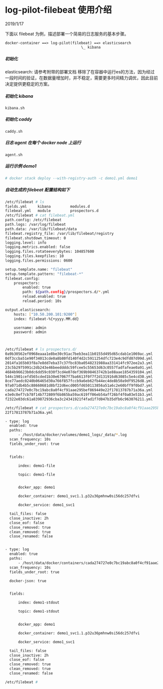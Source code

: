 # log-pilot-filebeat 使用介绍

2019/1/17

下面以 filebeat 为例，描述部署一个简易的日志服务的基本步骤。
```
docker-container ==> log-pilot(filebeat) ==> elasticsearch
                                   \_ kibana

```

##### 初始化

elasticsearch: 请参考附带的部署文档
移除了在容器中运行es的方法，因为经过一段时间的验证，在数据量增加时，并不稳定，需要更多时间精力调优，因此目前决定提供更稳定的方案。

##### 初始化 kibana

```kibana.sh```

##### 初始化 caddy

```caddy.sh```

##### 日志 agent 在每个 docker node 上运行

```agent.sh```


##### 运行示例 demo1

```bash
# docker stack deploy --with-registry-auth -c demo1.yml demo1

```


##### 自动生成的 filebeat 配置结构如下

```bash
/etc/filebeat # ls
fields.yml     kibana         modules.d
filebeat.yml   module         prospectors.d
/etc/filebeat # cat filebeat.yml
path.config: /etc/filebeat
path.logs: /var/log/filebeat
path.data: /var/lib/filebeat/data
filebeat.registry_file: /var/lib/filebeat/registry
filebeat.shutdown_timeout: 0
logging.level: info
logging.metrics.enabled: false
logging.files.rotateeverybytes: 104857600
logging.files.keepfiles: 10
logging.files.permissions: 0600

setup.template.name: "filebeat"
setup.template.pattern: "filebeat-*"
filebeat.config:
    prospectors:
        enabled: true
        path: ${path.config}/prospectors.d/*.yml
        reload.enabled: true
        reload.period: 10s

output.elasticsearch:
    hosts: ["10.50.200.101:9200"]
    index: filebeat-%{+yyyy.MM.dd}

    username: admin
    password: admin



/etc/filebeat # ls prospectors.d/
0a9b30562ef0968eaaa1e8be30c91ac7beb3ea11b0155d495d65cdab1e1069ac.yml
0df3ccba51e90f34013cde0a8b80fd140f4d2c5911254dfc723e4c9dfd07d99d.yml
2014fa165b03f8a7e8dd7eba37c37fbc83ba0548231988aa331414fc972ee2a3.yml
23c5b2975991c2db243e46beeddddc59fcee5c55653d63c0557fadfafeae0a91.yml
4684b96623b0dc6dd59c030f3cd4e07def369b98463742b1e88aae1854359104.yml
544c1901cefd565cded1b30e67067f7ba6613f0f7f2d131916d63085c5e4cd30.yml
8ce77aedc0240b06465d30a766f857fccb9a6eb62fb44ec4de8b50a9df9526d8.yml
97a071db4b5c88660681d8bf22d6ecd005fd650113856a51a6c2e60bff9f0bd7.yml
cada274727e0c7bc19abc8a0f4cf91aae295bef869449e22f17813787b71a36a.yml
e3e0c0ef7cb78f14b772809f6b865ba59ac619ff06eb54aff26bf4f0a03e51b3.yml
f2322e03dc61a839872936cba3c24341921f4fad1f7d047b35dfb6c963076211.yml

/etc/filebeat # cat prospectors.d/cada274727e0c7bc19abc8a0f4cf91aae295bef869449e
22f17813787b71a36a.yml

- type: log
  enabled: true
  paths:
      - /host/data/docker/volumes/demo1_logs/_data/*.log
  scan_frequency: 10s
  fields_under_root: true


  fields:

      index: demo1-file

      topic: demo1-file


      docker_app: demo1

      docker_container: demo1_svc1.1.p32u36pmhnw0si56dc257dfvi

      docker_service: demo1_svc1

  tail_files: false
  close_inactive: 2h
  close_eof: false
  close_removed: true
  clean_removed: true
  close_renamed: false


- type: log
  enabled: true
  paths:
      - /host/data/docker/containers/cada274727e0c7bc19abc8a0f4cf91aae295bef869449e22f17813787b71a36a/cada274727e0c7bc19abc8a0f4cf91aae295bef869449e22f17813787b71a36a-json.log*
  scan_frequency: 10s
  fields_under_root: true

  docker-json: true


  fields:

      index: demo1-stdout

      topic: demo1-stdout


      docker_app: demo1

      docker_container: demo1_svc1.1.p32u36pmhnw0si56dc257dfvi

      docker_service: demo1_svc1

  tail_files: false
  close_inactive: 2h
  close_eof: false
  close_removed: true
  clean_removed: true
  close_renamed: false

/etc/filebeat #
```
